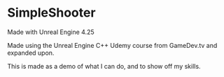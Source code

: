 # SimpleShooter
 
Made with Unreal Engine 4.25

Made using the Unreal Engine C++ Udemy course from GameDev.tv and expanded upon.

This is made as a demo of what I can do, and to show off my skills.
